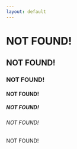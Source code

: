 ```yaml
---
layout: default
---
```

<h1>NOT FOUND!</h1>
<h2>NOT FOUND!</h2>
<h3>NOT FOUND!</h3>
<h4>NOT FOUND!</h4>
<h5>NOT FOUND!</h5>
<h6>NOT FOUND!</h6>
NOT FOUND!
